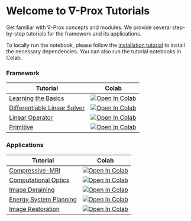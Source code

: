 # Welcome to ∇-Prox Tutorials

Get familiar with ∇-Prox concepts and modules. We provide several step-by-step tutorials for the framework and its applications.

To locally run the notebook, please follow the [installation tutorial](https://deltaprox.readthedocs.io/started/install) to install the necessary dependencies. You can also run the tutorial notebooks in Colab.

### Framework

| Tutorial | Colab |
| -- | -- |
| [Learning the Basics](learn_the_basic.ipynb)   | [![Open In Colab](https://colab.research.google.com/assets/colab-badge.svg)](https://colab.research.google.com/github/princeton-computational-imaging/Delta-Prox/blob/main/notebooks/learn_the_basic.ipynb)|
| [Differentiable Linear Solver](differentiable_linear_solver.ipynb)   | [![Open In Colab](https://colab.research.google.com/assets/colab-badge.svg)](https://colab.research.google.com/github/princeton-computational-imaging/Delta-Prox/blob/main/notebooks/differentiable_linear_solver.ipynb)|
| [Linear Operator](linear_operator.ipynb)   | [![Open In Colab](https://colab.research.google.com/assets/colab-badge.svg)](https://colab.research.google.com/github/princeton-computational-imaging/Delta-Prox/blob/main/notebooks/linear_operator.ipynb)|
| [Primitive](primitive.ipynb)   | [![Open In Colab](https://colab.research.google.com/assets/colab-badge.svg)](https://colab.research.google.com/github/princeton-computational-imaging/Delta-Prox/blob/main/notebooks/primitive.ipynb)|



### Applications

| Tutorial | Colab |
| -- | -- |
| [Compressive-MRI](csmri.ipynb) | [![Open In Colab](https://colab.research.google.com/assets/colab-badge.svg)](https://colab.research.google.com/github/princeton-computational-imaging/Delta-Prox/blob/main/notebooks/csmri.ipynb) |
| [Computational Optics ](computational_optics.ipynb) | [![Open In Colab](https://colab.research.google.com/assets/colab-badge.svg)](https://colab.research.google.com/github/princeton-computational-imaging/Delta-Prox/blob/main/notebooks/computational_optics.ipynb) |
| [Image Deraining](deraining.ipynb) | [![Open In Colab](https://colab.research.google.com/assets/colab-badge.svg)](https://colab.research.google.com/github/princeton-computational-imaging/Delta-Prox/blob/main/notebooks/deraining.ipynb) |
| [Energy System Planning](energy_system_planning.ipynb) | [![Open In Colab](https://colab.research.google.com/assets/colab-badge.svg)](https://colab.research.google.com/github/princeton-computational-imaging/Delta-Prox/blob/main/notebooks/energy_system_planning.ipynb) |
| [Image Restoration](image_restoration.ipynb) | [![Open In Colab](https://colab.research.google.com/assets/colab-badge.svg)](https://colab.research.google.com/github/princeton-computational-imaging/Delta-Prox/blob/main/notebooks/image_restoration.ipynb) |
